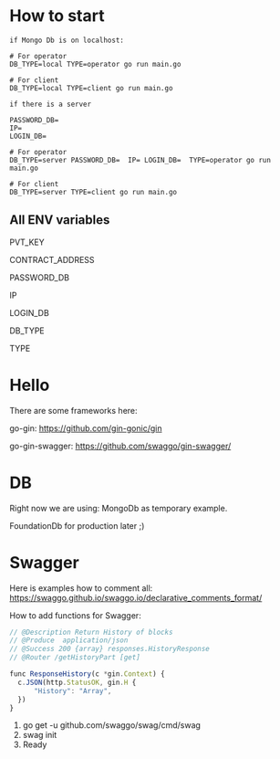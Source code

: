 # How to start

```
if Mongo Db is on localhost:

# For operator
DB_TYPE=local TYPE=operator go run main.go

# For client
DB_TYPE=local TYPE=client go run main.go

if there is a server

PASSWORD_DB=
IP=
LOGIN_DB=

# For operator
DB_TYPE=server PASSWORD_DB=  IP= LOGIN_DB=  TYPE=operator go run main.go

# For client
DB_TYPE=server TYPE=client go run main.go

```

## All ENV variables

PVT_KEY

CONTRACT_ADDRESS

PASSWORD_DB

IP

LOGIN_DB

DB_TYPE

TYPE

# Hello
There are some frameworks here:

go-gin: https://github.com/gin-gonic/gin

go-gin-swagger: https://github.com/swaggo/gin-swagger/

# DB
Right now we are using: MongoDb as temporary example.

FoundationDb for production later ;)

# Swagger


Here is examples how to comment all: https://swaggo.github.io/swaggo.io/declarative_comments_format/

How to add functions for Swagger:

``` js
// @Description Return History of blocks
// @Produce  application/json
// @Success 200 {array} responses.HistoryResponse
// @Router /getHistoryPart [get]

func ResponseHistory(c *gin.Context) {
  c.JSON(http.StatusOK, gin.H {
      "History": "Array",
  })
}

```

1.  go get -u github.com/swaggo/swag/cmd/swag
2.  swag init
3.  Ready

